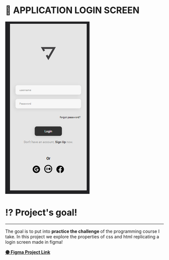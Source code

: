 # 💛 APPLICATION LOGIN SCREEN 
<img src="exemple-to-readme.png" alt="exemplo imagem">


#  ⁉ Project's goal!
---
<p>
  The goal is to put into <strong>practice the challenge </strong> of the programming course I take.
In this project we explore the properties of css and html replicating a login screen made in figma!
  </p>
  <a href=" https://www.figma.com/file/4a0rdiL46V37Ol9rUGmdlS/Yoga-app"> <strong> 🟣 Figma Project Link </strong> </a>
